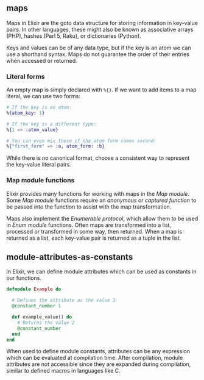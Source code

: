 ## maps

Maps in Elixir are the goto data structure for storing information in key-value pairs. In other languages, these might also be known as associative arrays (PHP), hashes (Perl 5, Raku), or dictionaries (Python).

Keys and values can be of any data type, but if the key is an atom we can use a shorthand syntax. Maps do not guarantee the order of their entries when accessed or returned.

### Literal forms

An empty map is simply declared with `%{}`. If we want to add items to a map literal, we can use two forms:

```elixir
# If the key is an atom:
%{atom_key: 1}

# If the key is a different type:
%{1 => :atom_value}

# You can even mix these if the atom form comes second:
%{"first_form" => :a, atom_form: :b}
```

While there is no canonical format, choose a consistent way to represent the key-value literal pairs.

### Map module functions

Elixir provides many functions for working with maps in the _Map module_. Some _Map module_ functions require an _anonymous_ or _captured function_ to be passed into the function to assist with the map transformation.

Maps also implement the _Enumerable protocol_, which allow them to be used in _Enum module_ functions. Often maps are transformed into a list, processed or transformed in some way, then returned. When a map is returned as a list, each key-value pair is returned as a tuple in the list.

## module-attributes-as-constants

In Elixir, we can define module attributes which can be used as constants in our functions.

```elixir
defmodule Example do

  # Defines the attribute as the value 1
  @constant_number 1

  def example_value() do
    # Returns the value 2
    @constant_number
  end
end
```

When used to define module constants, attributes can be any expression which can be evaluated at compilation time. After compilation, module attributes are not accessible since they are expanded during compilation, similar to defined macros in languages like C.
